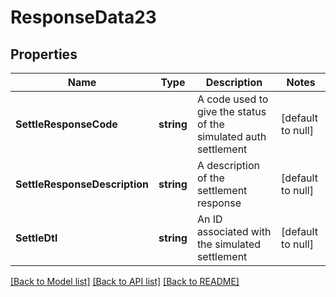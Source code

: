 # ResponseData23

## Properties
Name | Type | Description | Notes
------------ | ------------- | ------------- | -------------
**SettleResponseCode** | **string** | A code used to give the status of the simulated auth settlement | [default to null]
**SettleResponseDescription** | **string** | A description of the settlement response | [default to null]
**SettleDtl** | **string** | An ID associated with the simulated settlement | [default to null]

[[Back to Model list]](../README.md#documentation-for-models) [[Back to API list]](../README.md#documentation-for-api-endpoints) [[Back to README]](../README.md)

